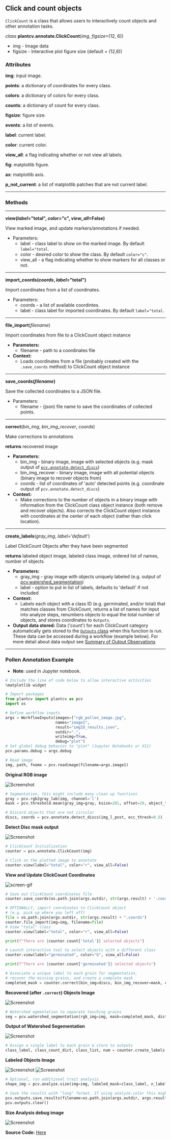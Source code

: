 ## Click and count objects 

`ClickCount` is a class that allows users to interactively count objects and other annotation tasks.

*class* **plantcv.annotate.ClickCount**(*img*, *figsize*=(12, 6))

- img - Image data
- figsize - Interactive plot figure size (default = (12,6))

### Attributes
**img**: input image.

**points**: a dictionary of coordinates for every class.

**colors**: a dictionary of colors for every class.

**counts**: a dictionary of count for every class.

**figsize**: figure size.

**events**: a list of events.

**label**: current label.

**color**: current color.

**view_all**: a flag indicating whether or not view all labels.

**fig**: matplotlib figure.

**ax**: matplotlib axis.

**p_not_current**: a list of matplotlib patches that are not current label.

---
### Methods
---
**view(*label*="total", *color*="c", *view_all*=False)**

View marked image, and update markers/annotations if needed.

- Parameters:
    - label - class label to show on the marked image. By default `label="total`.
    - color - desired color to show the class. By default `color="c"`.
    - view_all - a flag indicating whether to show markers for all classes or not. 
---
**import_coords(*coords*, *label*="total")**

Import coordinates from a list of coordinates.

- Parameters:
    - coords - a list of available coordintes.
    - label - class label for imported coordinates. By default `label="total`.
---
**file_import**(*filename*)

Import coordinates from file to a ClickCount object instance

- **Parameters:**
    - filename - path to a coordinates file  
- **Context:**
    - Loads coordinates from a file (probably created with the `.save_coords` method) to ClickCount object instance
---
**save_coords(*filename*)**

Save the collected coordinates to a JSON file.

- Parameters:
    - filename - (json) file name to save the coordinates of collected points. 
---
**correct**(*bin_img*, *bin_img_recover*, *coords*)

Make corrections to annotations 

**returns** recovered image

- **Parameters:**
    - bin_img - binary image, image with selected objects (e.g. mask output of [`pcv.annotate.detect_discs`](annotate_detect_discs.md))
    - bin_img_recover - binary image, image with all potential objects (binary image to recover objects from)  
    - coords - list of coordinates of 'auto' detected points (e.g. coordinate output of `pcv.annotate.detect_discs`)
- **Context:**
    - Make corrections to the number of objects in a binary image with information from the ClickCount class object instance (both remove and recover objects). Also corrects the ClickCount object instance with coordinates at the center of each object (rather than click location).
---
**create_labels**(*gray_img*, *label='default'*)

Label ClickCount Objects after they have been segmented 

**returns** labeled object image, labeled class image, ordered list of names, number of objects

- **Parameters:**
    - gray_img - gray image with objects uniquely labeled (e.g. output of [pcv.watershed_segmentation](watershed.md))
    - label - option to put in list of labels, defaults to 'default' if not included
- **Context:**
    - Labels each object with a class ID (e.g. germinated, and/or total) that matches classes from ClickCount, returns a list of names for input into analyze steps, renumbers objects to equal the total number of objects, and stores coordinates to `Outputs`. 
- **Output data stored:** Data ('count') for each ClickCount category automatically gets stored to the [`Outputs` class](outputs.md) when this function is
run. These data can be accessed during a workflow (example below). For more detail about data output see
[Summary of Output Observations](output_measurements.md#summary-of-output-observations)
---
### Pollen Annotation Example
- **Note**: used in Jupyter notebook.
```python
# Include the line of code below to allow interactive activities
%matplotlib widget

# Import packages
from plantcv import plantcv as pcv
import os

# Define workflow inputs
args = WorkflowInputs(images=["rgb_pollen_image.jpg",
                      names="image1",
                      result="imgID_results.json",
                      outdir=".",
                      writeimg=True,
                      debug="plot")
# Set global debug behavior to "plot" (Jupyter Notebooks or X11)
pcv.params.debug = args.debug

# Read image
img, path, fname = pcv.readimage(filename=args.image1)
```
**Original RGB image**

![Screenshot](img/documentation_images/annotate_clickcount_label/crop_pollen.png)

```python
# Segmentation, this might include many clean up functions 
gray = pcv.rgb2gray_lab(img, channel='l')
mask = pcv.threshold.mean(gray_img=gray, ksize=201, offset=20, object_type='dark')

# Discard objects that are not circular
discs, coords = pcv.annotate.detect_discs(img_l_post, ecc_thresh=0.5)
```

**Detect Disc mask output**

![Screenshot](img/documentation_images/annotate_clickcount_correct/pollen_detectdisc_mask.png)

```python
# ClickCount Initialization
counter = pcv.annotate.ClickCount(img)

# Click on the plotted image to annotate  
counter.view(label="total", color="r", view_all=False)
```
**View and Update ClickCount Coordinates**

![screen-gif](img/documentation_images/annotate_click_count/clickcount_view.gif)

```python 
# Save out ClickCount coordinates file
counter.save_coords(os.path.join(args.outdir, str(args.result) + '.coords'))

# OPTIONALLY, import coordinates to ClickCount object 
# (e.g. pick up where you left off)
file = os.path.join(args.outdir, str(args.result) + ".coords") 
counter.file_import(img=img, filename=file)
# View "total" class
counter.view(label="total", color="r", view_all=False)

print(f"There are {counter.count['total']} selected objects")

# Launch interactive tool to select objects with a different class
counter.view(label="germinated", color="b", view_all=False)

print(f"There are {counter.count['germinated']} selected objects")

# Associate a unique label to each grain for segmentation, 
# recover the missing grains, and create a complete mask
completed_mask = counter.correct(bin_img=discs, bin_img_recover=mask, coords=coor)
```

**Recovered (after `.correct`) Objects Image**

![Screenshot](img/documentation_images/annotate_clickcount_correct/Figure-4.png)

```python 
# Watershed egmentation to separate touching grains
seg = pcv.watershed_segmentation(rgb_img=img, mask=completed_mask, distance=1)
```

**Output of Watershed Segementation**

![Screenshot](img/documentation_images/annotate_clickcount_label/Figure6.png)

```python
# Assign a single label to each grain & store to outputs 
class_label, class_count_dict, class_list, num = counter.create_labels(gray_img=seg, label="total")
```
**Labeled Objects Image**

![Screenshot](img/documentation_images/annotate_clickcount_label/Figure7.png)
![Screenshot](img/documentation_images/annotate_clickcount_label/Figure8.png)

```python
# Optional, run additional trait analysis 
shape_img = pcv.analyze.size(img=img, labeled_mask=class_label, n_labels=num, label=class_list)

# Save the results with "long" format. If using analyze.color this might get too long.
pcv.outputs.save_results(filename=os.path.join(args.outdir, args.result + ".csv"), outformat="csv")
pcv.outputs.clear()
```

**Size Analysis debug image**

![Screenshot](img/documentation_images/annotate_click_count/pollen_shape_annotations.png)

**Source Code:** [Here](https://github.com/danforthcenter/plantcv/blob/main/plantcv/plantcv/annotate/classes.py)
